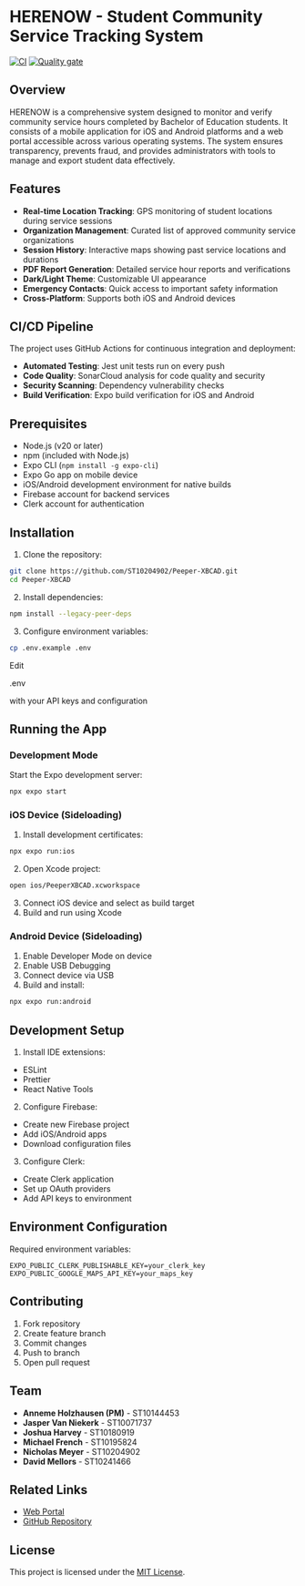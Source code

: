 # HERENOW - Student Community Service Tracking System

[![CI](https://github.com/ST10204902/PEEPER-XBCAD/actions/workflows/main.yml/badge.svg)](https://github.com/ST10204902/PEEPER-XBCAD/actions/workflows/main.yml)
[![Quality gate](https://sonarcloud.io/api/project_badges/quality_gate?project=ST10204902_Peeper-XBCAD)](https://sonarcloud.io/summary/new_code?id=ST10204902_Peeper-XBCAD)

## Overview

HERENOW is a comprehensive system designed to monitor and verify community service hours completed by Bachelor of Education students. It consists of a mobile application for iOS and Android platforms and a web portal accessible across various operating systems. The system ensures transparency, prevents fraud, and provides administrators with tools to manage and export student data effectively.

## Features

- **Real-time Location Tracking**: GPS monitoring of student locations during service sessions
- **Organization Management**: Curated list of approved community service organizations
- **Session History**: Interactive maps showing past service locations and durations
- **PDF Report Generation**: Detailed service hour reports and verifications
- **Dark/Light Theme**: Customizable UI appearance
- **Emergency Contacts**: Quick access to important safety information
- **Cross-Platform**: Supports both iOS and Android devices

## CI/CD Pipeline

The project uses GitHub Actions for continuous integration and deployment:

- **Automated Testing**: Jest unit tests run on every push
- **Code Quality**: SonarCloud analysis for code quality and security
- **Security Scanning**: Dependency vulnerability checks
- **Build Verification**: Expo build verification for iOS and Android

## Prerequisites

- Node.js (v20 or later)
- npm (included with Node.js)
- Expo CLI (`npm install -g expo-cli`)
- Expo Go app on mobile device
- iOS/Android development environment for native builds
- Firebase account for backend services
- Clerk account for authentication

## Installation

1. Clone the repository:
```bash
git clone https://github.com/ST10204902/Peeper-XBCAD.git
cd Peeper-XBCAD
```

2. Install dependencies:
```bash
npm install --legacy-peer-deps
```

3. Configure environment variables:
```bash
cp .env.example .env
```
Edit 

.env

 with your API keys and configuration

## Running the App

### Development Mode

Start the Expo development server:
```bash
npx expo start
```

### iOS Device (Sideloading)

1. Install development certificates:
```bash
npx expo run:ios
```

2. Open Xcode project:
```bash
open ios/PeeperXBCAD.xcworkspace
```

3. Connect iOS device and select as build target
4. Build and run using Xcode

### Android Device (Sideloading)

1. Enable Developer Mode on device
2. Enable USB Debugging
3. Connect device via USB
4. Build and install:
```bash 
npx expo run:android
```

## Development Setup

1. Install IDE extensions:
- ESLint
- Prettier
- React Native Tools

2. Configure Firebase:
- Create new Firebase project
- Add iOS/Android apps
- Download configuration files

3. Configure Clerk:
- Create Clerk application
- Set up OAuth providers
- Add API keys to environment

## Environment Configuration

Required environment variables:
```
EXPO_PUBLIC_CLERK_PUBLISHABLE_KEY=your_clerk_key
EXPO_PUBLIC_GOOGLE_MAPS_API_KEY=your_maps_key 
```

## Contributing

1. Fork repository
2. Create feature branch
3. Commit changes
4. Push to branch
5. Open pull request

## Team

- **Anneme Holzhausen (PM)** - ST10144453
- **Jasper Van Niekerk** - ST10071737
- **Joshua Harvey** - ST10180919
- **Michael French** - ST10195824
- **Nicholas Meyer** - ST10204902
- **David Mellors** - ST10241466

## Related Links

- [Web Portal](https://peeper-portal.vercel.app/)
- [GitHub Repository](https://github.com/ST10204902/Peeper-XBCAD)

## License

This project is licensed under the [MIT License](LICENSE).